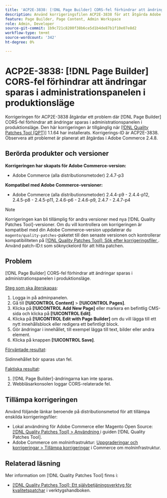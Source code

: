 ```yaml
---
title: 'ACP2E-3838: [!DNL Page Builder] CORS-fel förhindrar att ändringar sparas i administrationspanelen i produktionsläge'
description: Använd korrigeringsfilen ACP2E-3838 för att åtgärda Adobe Commerce-problemet där  [!DNL Page Builder] CORS-fel förhindrar att ändringar sparas i administrationspanelen i produktionsläge.
feature: Page Builder, Page Content, Admin Workspace
role: Admin, Developer
source-git-commit: 1b9c721c8200f38b6ce5d1b4de87b1f10e07e8d2
workflow-type: tm+mt
source-wordcount: '342'
ht-degree: 0%

---
```



# ACP2E-3838: [!DNL Page Builder] CORS-fel förhindrar att ändringar sparas i administrationspanelen i produktionsläge

Korrigeringen för ACP2E-3838 åtgärdar ett problem där [!DNL Page Builder] CORS-fel förhindrar att ändringar sparas i administrationspanelen i produktionsläge. Den här korrigeringen är tillgänglig när [[!DNL Quality Patches Tool (QPT)]](/help/tools/quality-patches-tool/quality-patches-tool-to-self-serve-quality-patches.md) 1.1.64 har installerats. Korrigerings-ID är ACP2E-3838. Observera att problemet är planerat att åtgärdas i Adobe Commerce 2.4.8.

## Berörda produkter och versioner

**Korrigeringen har skapats för Adobe Commerce-version:**

* Adobe Commerce (alla distributionsmetoder) 2.4.7-p3

**Kompatibel med Adobe Commerce-versioner:**

* Adobe Commerce (alla distributionsmetoder) 2.4.4-p9 - 2.4.4-p12, 2.4.5-p8 - 2.4.5-p11, 2.4.6-p6 - 2.4.6-p9, 2.4.7 - 2.4.7-p4

>[!NOTE]
>
>Korrigeringen kan bli tillämplig för andra versioner med nya [!DNL Quality Patches Tool]-versioner. Om du vill kontrollera om korrigeringen är kompatibel med din Adobe Commerce-version uppdaterar du `magento/quality-patches`-paketet till den senaste versionen och kontrollerar kompatibiliteten på [[!DNL Quality Patches Tool]: Sök efter korrigeringsfiler ](https://experienceleague.adobe.com/tools/commerce-quality-patches/index.html?lang=sv-SE). Använd patch-ID:t som söknyckelord för att hitta patchen.

## Problem

[!DNL Page Builder] CORS-fel förhindrar att ändringar sparas i administrationspanelen i produktionsläge.

<u>Steg som ska återskapas</u>:

1. Logga in på adminpanelen.
1. Gå till **[!UICONTROL Content]** > **[!UICONTROL Pages]**.
1. Klicka på **[!UICONTROL Add New Page]** eller markera en befintlig CMS-sida och klicka på **[!UICONTROL Edit]**.
1. Klicka på **[!UICONTROL Edit with Page Builder]** om du vill lägga till ett nytt innehållsblock eller redigera ett befintligt block.
1. Gör ändringar i innehållet, till exempel lägga till text, bilder eller andra element.
1. Klicka på knappen **[!UICONTROL Save]**.

<u>Förväntade resultat</u>:

Sidinnehållet bör sparas utan fel.

<u>Faktiska resultat</u>:

1. [!DNL Page Builder]-ändringarna kan inte sparas.
1. Webbläsarkonsolen loggar CORS-relaterade fel.

## Tillämpa korrigeringen

Använd följande länkar beroende på distributionsmetod för att tillämpa enskilda korrigeringsfiler:

* Lokal användning för Adobe Commerce eller Magento Open Source: [[!DNL Quality Patches Tool] > Användning ](/help/tools/quality-patches-tool/usage.md) i guiden [!DNL Quality Patches Tool].
* Adobe Commerce om molninfrastruktur: [Uppgraderingar och korrigeringar > Tillämpa korrigeringar](https://experienceleague.adobe.com/docs/commerce-cloud-service/user-guide/develop/upgrade/apply-patches.html?lang=sv-SE) i Commerce om molninfrastruktur.

## Relaterad läsning

Mer information om [!DNL Quality Patches Tool] finns i:

* [[!DNL Quality Patches Tool]: Ett självbetjäningsverktyg för kvalitetspatchar](/help/tools/quality-patches-tool/quality-patches-tool-to-self-serve-quality-patches.md) i verktygshandboken.
